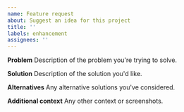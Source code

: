 ```yaml
---
name: Feature request
about: Suggest an idea for this project
title: ''
labels: enhancement
assignees: ''
---
```


**Problem**
Description of the problem you're trying to solve.

**Solution**
Description of the solution you'd like.

**Alternatives**
Any alternative solutions you've considered.

**Additional context**
Any other context or screenshots.
